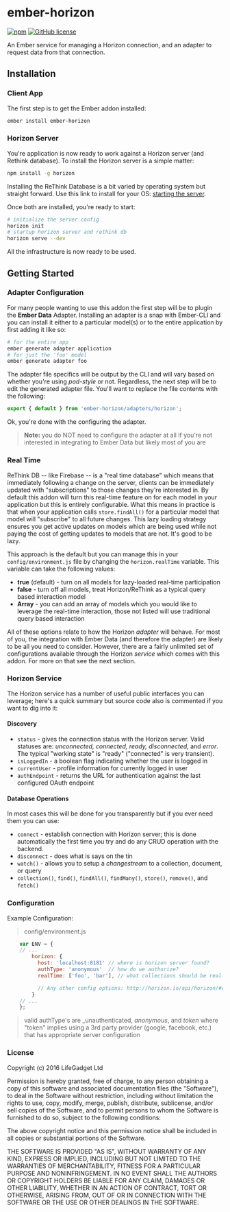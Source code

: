 # ember-horizon

[![npm](https://img.shields.io/npm/v/ember-horizon.svg)](https://www.npmjs.com/package/ember-horizon)
[![GitHub license](https://img.shields.io/badge/license-MIT-blue.svg)](https://raw.githubusercontent.com/jonesetc/ember-horizon/master/LICENSE.md)

An Ember service for managing a Horizon connection, and an adapter to request data from that connection.

## Installation

### Client App

The first step is to get the Ember addon installed:

```sh
ember install ember-horizon
```

### Horizon Server

You're application is now ready to work against a Horizon server (and Rethink database). To install the Horizon server is a simple matter:

```sh
npm install -g horizon
```

Installing the ReThink Database is a bit varied by operating system but straight forward. Use this link to install for your OS:
[starting the server](http://horizon.io/docs/getting-started/#start-the-server).

Once both are installed, you're ready to start:

```sh
# initialize the server config
horizon init
# startup horizon server and rethink db
horizon serve --dev
```

All the infrastructure is now ready to be used.


## Getting Started

### Adapter Configuration

For many people wanting to use this addon the first step will be to plugin the **Ember Data** Adapter. Installing an adapter is a snap with Ember-CLI and you can install it either to a particular model(s) or to the entire application by first adding it like so:

```sh
# for the entire app
ember generate adapter application
# for just the 'foo' model
ember generate adapter foo
```

The adapter file specifics will be output by the CLI and will vary based on whether you're using _pod-style_ or not. Regardless, the next step will be to edit the generated adapter file. You'll want to replace the file contents with the following:

```js
export { default } from 'ember-horizon/adapters/horizon';
```

Ok, you're done with the configuring the adapter.

> **Note:** you do NOT need to configure the adapter at all if you're not interested in integrating to Ember Data but likely most of you are

### Real Time

ReThink DB -- like Firebase -- is a "real time database" which means that immediately following a change on the server, clients can be immediately updated with "subscriptions" to those changes they're interested in. By default this addon will turn this real-time feature on for each model in your application but this is entirely configurable. What this means in practice is that when your application calls `store.findAll()` for a particular model that model will "subscribe" to all future changes. This lazy loading strategy ensures you get active updates on models which are being used while not paying the cost of getting updates to models that are not. It's good to be lazy.

This approach is the default but you can manage this in your `config/environment.js` file by changing the `horizon.realTime` variable. This variable can take the following values:

- **true** (default) - turn on all models for lazy-loaded real-time participation
- **false** - turn off all models, treat Horizon/ReThink as a typical query based interaction model
- **Array** - you can add an array of models which you would like to leverage the real-time interaction, those not listed will use traditional query based interaction

All of these options relate to how the Horizon _adapter_ will behave. For most of you, the integration with Ember Data (and therefore the adapter) are likely to be all you need to consider. However, there are a fairly unlimited set of configurations available through the Horizon _service_ which comes with this addon. For more on that see the next section.


### Horizon Service

The Horizon service has a number of useful public interfaces you can leverage; here's a quick summary but source code also is commented if you want to dig into it:

#### Discovery

- `status` - gives the connection status with the Horizon server. Valid statuses are: _unconnected, connected, ready, disconnected,_ and  _error_. The typical "working state" is "ready" ("connected" is very transient).
- `isLoggedIn` - a boolean flag indicating whether the user is logged in
- `currentUser` - profile information for currently logged in user
- `authEndpoint` - returns the URL for authentication against the last configured OAuth endpoint


#### Database Operations

In most cases this will be done for you transparently but if you ever need them you can use:

- `connect` - establish connection with Horizon server; this is done automatically the first time you try and do any CRUD operation with the backend.
- `disconnect` - does what is says on the tin
- `watch()` - allows you to setup a _changestream_ to a collection, document, or query
- `collection()`, `find()`, `findAll()`, `findMany()`, `store()`, `remove()`, and `fetch()`

### Configuration

Example Configuration:

> config/environment.js

```js
    var ENV = {
    // ...
        horizon: {
          host: 'localhost:8181' // where is horizon server found?
          authType: 'anonymous'  // how do we authorize?
          realTime: ['foo', 'bar'], // what collections should be real-time (boolean or array)?

          // Any other config options: http://horizon.io/api/horizon/#constructor
        }
    // ...
    };
```

> valid authType's are _unauthenticated, _anonymous_, and _token_ where "token" implies using a 3rd party provider (google, facebook, etc.) that has appropriate server configuration


### License

Copyright (c) 2016 LifeGadget Ltd

Permission is hereby granted, free of charge, to any person obtaining a copy of
this software and associated documentation files (the "Software"), to deal in
the Software without restriction, including without limitation the rights to
use, copy, modify, merge, publish, distribute, sublicense, and/or sell copies
of the Software, and to permit persons to whom the Software is furnished to do
so, subject to the following conditions:

The above copyright notice and this permission notice shall be included in all
copies or substantial portions of the Software.

THE SOFTWARE IS PROVIDED "AS IS", WITHOUT WARRANTY OF ANY KIND, EXPRESS OR
IMPLIED, INCLUDING BUT NOT LIMITED TO THE WARRANTIES OF MERCHANTABILITY,
FITNESS FOR A PARTICULAR PURPOSE AND NONINFRINGEMENT. IN NO EVENT SHALL THE
AUTHORS OR COPYRIGHT HOLDERS BE LIABLE FOR ANY CLAIM, DAMAGES OR OTHER
LIABILITY, WHETHER IN AN ACTION OF CONTRACT, TORT OR OTHERWISE, ARISING FROM,
OUT OF OR IN CONNECTION WITH THE SOFTWARE OR THE USE OR OTHER DEALINGS IN THE
SOFTWARE.

